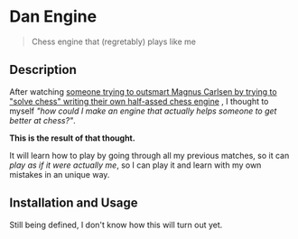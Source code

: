 # Dan Engine
> Chess engine that (regretably) plays like me 

## Description

After watching [someone trying to outsmart Magnus Carlsen by trying to "solve 
chess" writing their own half-assed chess engine](https://www.youtube.com/watch?v=MFNv-FJFGTg)
, I thought to myself *"how could I make an engine that actually helps 
someone to get better at chess?"*. 

**This is the result of that thought.**

It will learn how to play by going through all my previous matches, so it 
can *play as if it were actually me*, so I can play it and learn with
my own mistakes in an unique way. 

## Installation and Usage

Still being defined, I don't know how this will turn out yet. 
